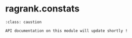 # ragrank.constats

```{admonition} Note
:class: caustion

API documentation on this module will update shortly !
```